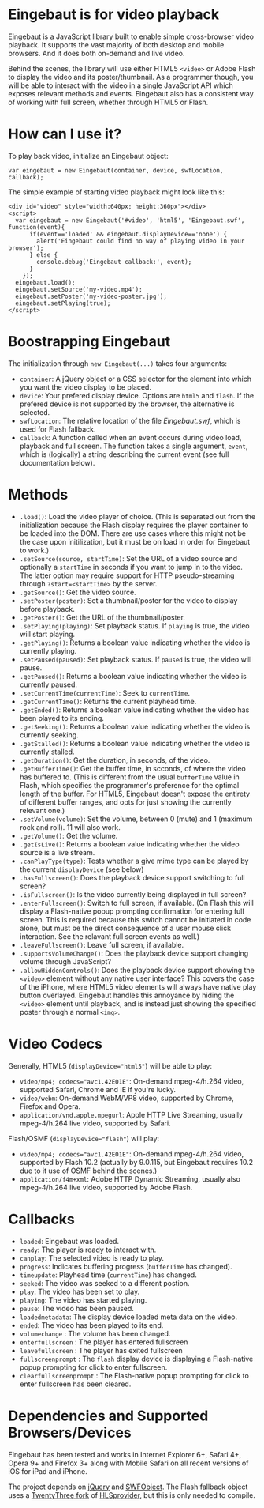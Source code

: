# Eingebaut is for video playback

Eingebaut is a JavaScript library built to enable simple cross-browser video playback. It supports the vast majority of both desktop and mobile browsers. And it does both on-demand and live video.

Behind the scenes, the library will use either HTML5 `<video>` or Adobe Flash to display the video and its poster/thumbnail. As a programmer though, you will be able to interact with the video in a single JavaScript API which exposes relevant methods and events. Eingebaut also has a consistent way of working with full screen, whether through HTML5 or Flash.

# How can I use it?

To play back video, initialize an Eingebaut object:

    var eingebaut = new Eingebaut(container, device, swfLocation, callback);

The simple example of starting video playback might look like this:

    <div id="video" style="width:640px; height:360px"></div>
    <script>
      var eingebaut = new Eingebaut('#video', 'html5', 'Eingebaut.swf', function(event){
          if(event=='loaded' && eingebaut.displayDevice=='none') {
            alert('Eingebaut could find no way of playing video in your browser');
          } else {
            console.debug('Eingebaut callback:', event);
          }
        });
      eingebaut.load();
      eingebaut.setSource('my-video.mp4');
      eingebaut.setPoster('my-video-poster.jpg');
      eingebaut.setPlaying(true);
    </script>

# Boostrapping Eingebaut

The initialization through `new Eingebaut(...)` takes four arguments:

* `container`: A jQuery object or a CSS selector for the element into which you want the video display to be placed. 
* `device`: Your prefered display device. Options are `html5` and `flash`. If the prefered device is not supported by the browser, the alternative is selected.
* `swfLocation`: The relative location of the file *Eingebaut.swf*, which is used for Flash fallback.
* `callback`: A function called when an event occurs during video load, playback and full screen. The function takes a single argument, `event`, which is (logically) a string describing the current event (see full documentation below).

# Methods

* `.load()`: Load the video player of choice. (This is separated out from the initialization because the Flash display requires  the player container to be loaded into the DOM. There are use cases where this might not be the case upon initilization, but it must be on load in order for Eingebaut to work.)
* `.setSource(source, startTime)`: Set the URL of a video source and optionally a `startTime` in seconds if you want to jump in to the video. The latter option may require support for HTTP pseudo-streaming through `?start=<startTime>` by the server.
* `.getSource()`: Get the video source.
* `.setPoster(poster)`: Set a thumbnail/poster for the video to display before playback.
* `.getPoster()`: Get the URL of the thumbnail/poster.
* `.setPlaying(playing)`: Set playback status. If `playing` is true, the video will start playing.
* `.getPlaying()`: Returns a boolean value indicating whether the video is currently playing.
* `.setPaused(paused)`: Set playback status. If `paused` is true, the video will pause.
* `.getPaused()`: Returns a boolean value indicating whether the video is currently paused.
* `.setCurrentTime(currentTime)`: Seek to `currentTime`.
* `.getCurrentTime()`: Returns the current playhead time.
* `.getEnded()`: Returns a boolean value indicating whether the video has been played to its ending. 
* `.getSeeking()`: Returns a boolean value indicating whether the video is currently seeking.
* `.getStalled()`: Returns a boolean value indicating whether the video is currently stalled.
* `.getDuration()`: Get the duration, in seconds, of the video.
* `.getBufferTime()`: Get the buffer time, in scconds, of where the video has buffered to. (This is different from the usual `bufferTime` value in Flash, which specifies the programmer's preference for the optimal length of the buffer. For HTML5, Eingebaut doesn't expose the entirety of different buffer ranges, and opts for just showing the currently relevant one.)
* `.setVolume(volume)`: Set the volume, between 0 (mute) and 1 (maximum rock and roll). 11 will also work.
* `.getVolume()`: Get the volume.
* `.getIsLive()`: Returns a boolean value indicating whether the video source is a live stream.
* `.canPlayType(type)`: Tests whether a give mime type can be played by the current `displayDevice` (see below)
* `.hasFullscreen()`: Does the playback device support switching to full screen?
* `.isFullscreen()`: Is the video currently being displayed in full screen?
* `.enterFullscreen()`: Switch to full screen, if available. (On Flash this will display a Flash-native popup prompting confirmation for entering full screen. This is required because this switch cannot be initiated in code alone, but must be the direct consequence of a user mouse click interaction. See the relavant full screen events as well.)
* `.leaveFullscreen()`: Leave full screen, if available. 
* `.supportsVolumeChange()`: Does the playback device support changing volume through JavaScript?
* `.allowHiddenControls()`: Does the playback device support showing the `<video>` element without any native user interface? This covers the case of the iPhone, where HTML5 video elements will always have native play button overlayed. Eingebaut handles this annoyance by hiding the `<video>` element until playback, and is instead just showing the specified poster through a normal `<img>`.

# Video Codecs
Generally, HTML5 (`displayDevice="html5"`) will be able to play:

* `video/mp4; codecs="avc1.42E01E"`: On-demand mpeg-4/h.264 video, supported Safari, Chrome and IE if you're lucky.
* `video/webm`: On-demand WebM/VP8 video, supported by Chrome, Firefox and Opera.
* `application/vnd.apple.mpegurl`: Apple HTTP Live Streaming, usually mpeg-4/h.264 live video, supported by Safari.

Flash/OSMF (`displayDevice="flash"`) will play:

* `video/mp4; codecs="avc1.42E01E"`: On-demand mpeg-4/h.264 video, supported by Flash 10.2 (actually by 9.0.115, but Eingebaut requires 10.2 due to it use of OSMF behind the scenes.)
* `application/f4m+xml`: Adobe HTTP Dynamic Streaming, usually also mpeg-4/h.264 live video, supported by Adobe Flash.


# Callbacks

* `loaded`: Eingebaut was loaded.
* `ready`: The player is ready to interact with.
* `canplay`: The selected video is ready to play.
* `progress`: Indicates buffering progress (`bufferTime` has changed).
* `timeupdate`: Playhead time (`currentTime`) has changed.
* `seeked`: The video was seeked to a different postion.
* `play`: The video has been set to play.
* `playing`: The video has started playing.
* `pause`: The video has been paused.
* `loadedmetadata`: The display device loaded meta data on the video.
* `ended`: The video has been played to its end.
* `volumechange` : The volume has been changed.
* `enterfullscreen` : The player has entered fullscreen
* `leavefullscreen` : The player has exited fullscreen
* `fullscreenprompt` : The `flash` display device is displaying a Flash-native popup prompting for click to enter fullscreen.
* `clearfullscreenprompt` : The Flash-native popup prompting for click to enter fullscreen has been cleared.

# Dependencies and Supported Browsers/Devices

Eingebaut has been tested and works in Internet Explorer 6+, Safari 4+, Opera 9+ and Firefox 3+ along with Mobile Safari on all recent versions of iOS for iPad and iPhone.

The project depends on [jQuery](http://jquery.com/) and [SWFObject](http://code.google.com/p/swfobject/). The Flash fallback object uses a [TwentyThree fork](https://github.com/23/HLSprovider) of [HLSprovider](https://github.com/mangui/HLSprovider), but this is only needed to compile.
